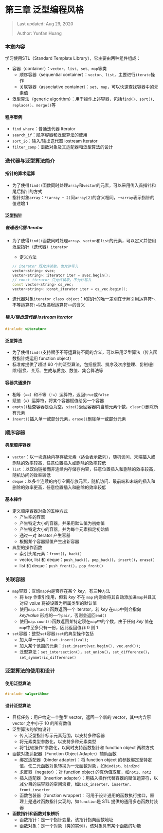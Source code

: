 # 第三章 泛型编程风格

> Last updated: Aug 29, 2020
>
> Author: Yunfan Huang

### 本章内容

学习使用STL（Standard Template Library），它主要由两种组件组成：

* 容器（container）：`vector`、`list`、`set`、`map`等类
  * 顺序容器（sequential container）：`vector`、`list`，主要进行`iterate`操作
  * 关联容器（associative container）：`set`、`map`，可以快速查找容器中的元素值
* 泛型算法（generic algorithm）：用于操作上述容器，包括`find()`、`sort()`、`replace()`、`merge()`等

#### 程序案例

* `find_where`：普通迭代器 Iterator
* `search_if`：顺序容器和泛型算法的使用
* `sort_io`：输入/输出迭代器 iostream Iterator
* `filter_comp`：函数对象及其适配器和泛型算法的设计

### 迭代器与泛型算法简介

#### 指针的算术运算

* 为了使得`find()`函数同时处理`array`和`vector`的元素，可以采用传入首指针和尾后指针的方式
* 指针对象`array`：`*(array + 2)`同`array[2]`的含义相同，`++array`表示指针的值递增 1

#### 泛型指针

##### 普通迭代器 Iterator

* 为了使得`find()`函数同时处理`array`、`vector`和`list`的元素，可以定义并使用泛型指针（迭代器）`iterator`

  * 定义方法

  ```c++
  // iterator 既允许读取，也允许写入
  vector<string> svec;
  vector<string>::iterator iter = svec.begin();
  // const_iterator 只允许读取，不允许写入
  const vector<string> cs_vec;
  vector<string>::const_iterator iter = cs_vec.begin();
  ```

* 迭代器对象`iterator class object`：和指针的唯一差别在于解引用运算符`*`、不等运算符`!=`以及递增运算符`++`的含义

##### 输入/输出迭代器 iostream Iterator

```c++
#include <iterator>
```

#### 泛型算法

* 为了使得`find()`支持赋予不等运算符不同的含义，可以采用泛型算法（传入函数指针或运用 function object）
* 标准库提供了超过 60 个的泛型算法，包括搜索、排序及次序整理、复制/删除/替换、关系、生成与质变、数值、集合算法等

#### 容器共通操作

* 相等（`==`）和不等（`!=`）运算符，返回`true`或`false`
* 赋值（`=`）运算符，将某个容器赋值给另一个容器
* `empty()`检查容器是否为空，`size()`返回容器内当前元素个数，`clear()`删除所有元素
* `insert()`插入单一或部分元素，`erase()`删除单一或部分元素

### 顺序容器

#### 典型顺序容器

* `vector`：以一块连续内存存放元素（适合表示数列），随机访问、末端插入或删除的效率较高，任意位置插入或删除的效率较低
* `list`：以双向链接而非连续内存储存内容，任意位置插入和删除的效率较高，随机访问的效率较低
* `deque`：以多个连续的内存空间存放元素，随机访问、最前端和末端的插入和删除的效率更高，任意位置插入和删除的效率较低

#### 基本操作

* 定义顺序容器对象的五种方式
  * 产生空的容器
  * 产生特定大小的容器，并采用默认值为初始值
  * 产生特定大小的容器，并为每个元素指定初始值
  * 通过一对 iterator 产生容器
  * 根据某个容器赋值产生出新容器
* 典型的操作函数
  * 索引头尾元素：`front()`，`back()`
  * vector, list 和 deque：`push_back()`，`pop_back()`，`insert()`，`erase()`
  * list 和 deque：`push_front()`，`pop_front()`

### 关联容器

* `map`容器：查询`map`内是否存在某个 *key*，有三种方法
  * 将 *key* 作索引使用，但若 *key* 不在 `map` 内则会将其自动添加进`map`并且其对应 *value* 将被设置为所属类型的默认值
  * 使用`map.find()`函数返回一个 iterator，若 *key* 在`map`中则会指向 *key/value* 形成的一个`pair`，否则会返回`end()`
  * 使用`map.count()`函数返回某特定项在`map`中的个数，由于任何 *key* 值在`map`中至多只有一份，因此返回值非 0 则 1
* `set`容器：整型`set`容器`iset`的典型操作包括
  * 加入单一元素：`iset.insert(ival);`
  * 加入某个范围的元素：`iset.insert(vec.begin(), vec.end());`
  * 泛型算法：`set_intersection()`，`set_union()`，`set_difference()`，`set_symmetric_difference()`

### 泛型算法的使用和设计

#### 使用泛型算法

```c++
#include <algorithm>
```

#### 设计泛型算法

* 目标任务：用户给定一个整型 vector，返回一个新的 vector，其中内含原 vector 之中小于 10 的所有数值
* 泛型算法的架构设计
  * 传入泛型指针标示元素范围，以支持多种容器
  * 将元素类型参数化，以支持多种元素类型
  * 将“比较操作”参数化，以同时支持函数指针和 function object 两种方式
* 函数对象适配器（Function Object Adapter）辅助函数
  * 绑定适配器（binder adapter）：将 function object  的参数绑定至特定值，使二元函数对象转换为一元函数对象，如`bind1st`、`bind2nd`
  * 求反器（negator）：对 function object  的真伪值取反，如`not1`、`not2`
  * 插入适配器（insertion adapter）：用插入操作代替容器的赋值运算符，以减少目的端容器的空间浪费，如`back_inserter`、`inserter`、`front_inserter`
  * 函数包装器（function wrapper）：可用于设计通用的函数执行接口，原理上是通过函数指针实现的，如`function`是 STL 提供的通用多态函数封装器
* **函数指针和函数对象辨析**
  * 函数指针：是一个指针变量，该指针指向函数地址
  * 函数对象：是一个对象（类的实例），该对象具有某个函数的功能